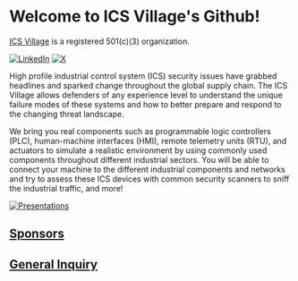 # Welcome to ICS Village's Github!

[ICS Village](https://www.icsvillage.com/) is a registered 501(c)(3) organization.

[![LinkedIn](https://img.shields.io/badge/linkedin-%230077B5.svg?style=for-the-badge&logo=linkedin&logoColor=white)](https://www.linkedin.com/company/icsvillage/)
[![X](https://img.shields.io/badge/X-%23000000.svg?style=for-the-badge&logo=X&logoColor=white)](https://twitter.com/ICS_Village)


High profile industrial control system (ICS) security issues have grabbed headlines and sparked change throughout the global supply chain. The ICS Village allows defenders of any experience level to understand the unique failure modes of these systems and how to better prepare and respond to the changing threat landscape.

We bring you real components such as programmable logic controllers (PLC), human-machine interfaces (HMI), remote telemetry units (RTU), and actuators to simulate a realistic environment by using commonly used components throughout different industrial sectors. You will be able to connect your machine to the different industrial components and networks and try to assess these ICS devices with common security scanners to sniff the industrial traffic, and more!

[![Presentations](https://img.shields.io/badge/github-presentations-ff4500?logo=github)](https://github.com/ICSVillage/Presentations)

## [Sponsors](sponorship@icsvillage.com)
## [General Inquiry](info@icsvillage.com)
